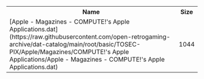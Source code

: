 <table>
<tr><th>Name</th><th>Size</th></tr>
<tr><td>
[Apple - Magazines - COMPUTE!'s Apple Applications.dat](https://raw.githubusercontent.com/open-retrogaming-archive/dat-catalog/main/root/basic/TOSEC-PIX/Apple/Magazines/COMPUTE!'s Apple Applications/Apple - Magazines - COMPUTE!'s Apple Applications.dat)
</td><td>1044</td></tr>
</table>

